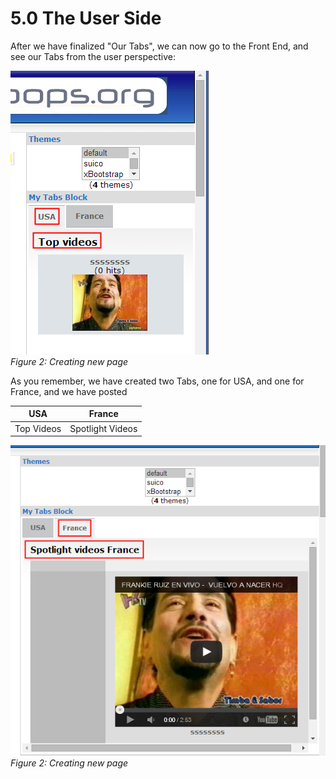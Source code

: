 # 5.0 The User Side

After we have finalized "Our Tabs", we can now go to the Front End, and see our Tabs from the user perspective:

![image014.png](../assets/image014.png)  
*Figure 2: Creating new page*

As you remember, we have created two Tabs, one for USA, and one for France, and we have posted

|USA|France|
|---|---|
|Top Videos|Spotlight Videos|

![image015.png](../assets/image015.png)  
*Figure 2: Creating new page*